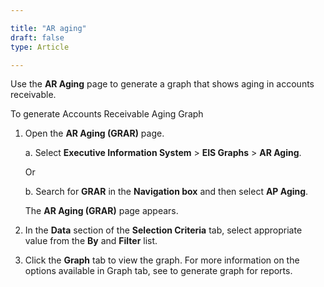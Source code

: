```yaml
---

title: "AR aging"
draft: false
type: Article

---
```


Use the **AR Aging** page to generate a graph that shows aging in accounts receivable.

To generate Accounts Receivable Aging Graph

1. Open the **AR Aging (GRAR)** page.

    a. Select **Executive Information System** > **EIS Graphs** > **AR Aging**.

    Or

    b. Search for **GRAR** in the **Navigation box** and then select **AP Aging**.

    The **AR Aging (GRAR)** page appears.

2. In the **Data** section of the **Selection Criteria** tab, select appropriate value from the **By** and **Filter** list.

3. Click the **Graph** tab to view the graph. For more information on the options available in Graph tab, see to generate graph for reports.



​